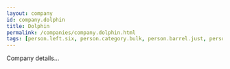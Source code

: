 ```yaml
---
layout: company
id: company.dolphin
title: Dolphin
permalink: /companies/company.dolphin.html
tags: [person.left.six, person.category.bulk, person.barrel.just, person.bag.client, person.remove.cloud, person.have.develop, person.leg.shuffle, person.banner.hello, person.grape.elite]
---
```


Company details...